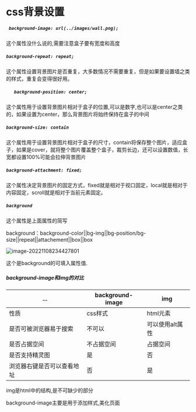 # css背景设置

##### `` background-image: url(../images/wall.png);``

这个属性没什么说的,需要注意盒子要有宽度和高度

##### ``background-repeat: repeat;``

这个属性设置背景图片是否重复，大多数情况不需要重复，但是如果要设置墙之类的样式，重复会变得很好用。

##### ``   background-position: center;``

这个属性用于设置背景图片相对于盒子的位置,可以是数字,也可以是center之类的，如果设置为center，那么背景图片将始终保持在盒子的中间

##### ``background-size: contain``

这个属性用于设置背景图片相对于盒子的尺寸，contain将保存整个图片，适应盒子，如果是cover，就将整个图片覆盖整个盒子，裁剪长边，还可以设置数值，长宽都设置100%可能会拉伸背景图片

##### ``background-attachment: fixed;``

这个属性决定背景图片的固定方式，fixed就是相对于视口固定，local就是相对于内容固定，scroll就是相对于当前元素固定。

##### ``background``

这个属性是上面属性的简写

background：background-color||bg-img||bg-position/bg-size||repeat||attachement||box||box

![image-20221108234427801](C:\Users\35392\AppData\Roaming\Typora\typora-user-images\image-20221108234427801.png)

这个是background的可填入属性值.

##### background-image和img的对比

| ...                        | background-image | img             |
| -------------------------- | ---------------- | --------------- |
| 性质                       | css样式          | html元素        |
| 是否可被浏览器易于搜索     | 不可以           | 可以使用alt属性 |
| 是否占据空间               | 不占据空间       | 占据空间        |
| 是否支持精灵图             | 是               | 否              |
| 浏览器右键是否可以查看地址 | 否               | 是              |

img是html中的结构,是不可缺少的部分

background-image主要是用于添加样式,美化页面









